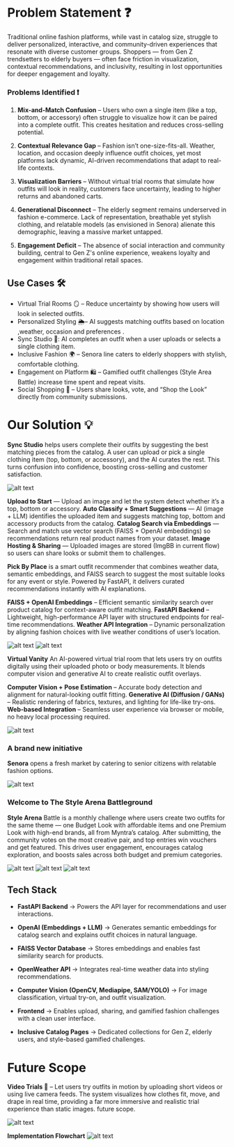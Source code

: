 # **Problem Statement ❓** 

Traditional online fashion platforms, while vast in catalog size, struggle to deliver personalized, interactive, and community-driven experiences that resonate with diverse customer groups. Shoppers — from Gen Z trendsetters to elderly buyers — often face friction in visualization, contextual recommendations, and inclusivity, resulting in lost opportunities for deeper engagement and loyalty.

### **Problems Identified ❗**

1. **Mix-and-Match Confusion** – Users who own a single item (like a top, bottom, or accessory) often struggle to visualize how it can be paired into a complete outfit. This creates hesitation and reduces cross-selling potential.

2. **Contextual Relevance Gap** – Fashion isn’t one-size-fits-all. Weather, location, and occasion deeply influence outfit choices, yet most platforms lack dynamic, AI-driven recommendations that adapt to real-life contexts.

3. **Visualization Barriers** – Without virtual trial rooms that simulate how outfits will look in reality, customers face uncertainty, leading to higher returns and abandoned carts.

4. **Generational Disconnect** – The elderly segment remains underserved in fashion e-commerce. Lack of representation, breathable yet stylish clothing, and relatable models (as envisioned in Senora) alienate this demographic, leaving a massive market untapped.

5. **Engagement Deficit** – The absence of social interaction and community building, central to Gen Z's online experience, weakens loyalty and engagement within traditional retail spaces.

## **Use Cases 🛠️** 
- Virtual Trial Rooms 🪞 – Reduce uncertainty by showing how users will look in selected outfits.
- Personalized Styling 🌦️– AI suggests matching outfits based on location ,weather, occasion and preferences .
- Sync Studio 👗: AI completes an outfit when a user uploads or selects a single clothing item.
- Inclusive Fashion 🌍 – Senora line caters to elderly shoppers with stylish, comfortable clothing.
- Engagement on Platform 🛍️ – Gamified outfit challenges (Style Area Battle) increase time spent and repeat visits.
- Social Shopping 📲 – Users share looks, vote, and “Shop the Look” directly from community submissions.

# **Our Solution 💡**

**Sync Studio** helps users complete their outfits by suggesting the best matching pieces from the catalog.
A user can upload or pick a single clothing item (top, bottom, or accessory), and the AI curates the rest.
This turns confusion into confidence, boosting cross-selling and customer satisfaction.

![alt text](image.png)

**Upload to Start** — Upload an image and let the system detect whether it’s a top, bottom or accessory.
**Auto Classify + Smart Suggestions** — AI (image + LLM) identifies the uploaded item and suggests matching top, bottom and accessory products from the catalog.
**Catalog Search via Embeddings** — Search and match use vector search (FAISS + OpenAI embeddings) so recommendations return real product names from your dataset.
**Image Hosting & Sharing** — Uploaded images are stored (ImgBB in current flow) so users can share looks or submit them to challenges.

**Pick By Place** is a smart outfit recommender that combines weather data, semantic embeddings, and FAISS search to suggest the most suitable looks for any event or style. Powered by FastAPI, it delivers curated recommendations instantly with AI explanations.

**FAISS + OpenAI Embeddings** – Efficient semantic similarity search over product catalog for context-aware outfit matching.
**FastAPI Backend** – Lightweight, high-performance API layer with structured endpoints for real-time recommendations.
**Weather API Integration** – Dynamic personalization by aligning fashion choices with live weather conditions of user’s location.

![alt text](image-6.png)
![alt text](image-7.png)


**Virtual Vanity** 
An AI-powered virtual trial room that lets users try on outfits digitally using their uploaded photo or body measurements. It blends computer vision and generative AI to create realistic outfit overlays.

**Computer Vision + Pose Estimation** – Accurate body detection and alignment for natural-looking outfit fitting.
**Generative AI (Diffusion / GANs)** – Realistic rendering of fabrics, textures, and lighting for life-like try-ons.
**Web-based Integration** – Seamless user experience via browser or mobile, no heavy local processing required.

![alt text](image-2.png)

### **A brand new initiative** 
**Senora** opens a fresh market by catering to senior citizens with relatable fashion options.

![alt text](image-1.png)

### **Welcome to The Style Arena Battleground**
**Style Arena** Battle is a monthly challenge where users create two outfits for the same theme — one Budget Look with affordable items and one Premium Look with high-end brands, all from Myntra’s catalog. After submitting, the community votes on the most creative pair, and top entries win vouchers and get featured. This drives user engagement, encourages catalog exploration, and boosts sales across both budget and premium categories.

![alt text](image-3.png)
![alt text](image-4.png)
![alt text](image-5.png)


## **Tech Stack** 

- **FastAPI Backend** → Powers the API layer for recommendations and user interactions.

- **OpenAI (Embeddings + LLM)** → Generates semantic embeddings for catalog search and explains outfit choices in natural language.

- **FAISS Vector Database** → Stores embeddings and enables fast similarity search for products.

- **OpenWeather API** → Integrates real-time weather data into styling recommendations.

- **Computer Vision (OpenCV, Mediapipe, SAM/YOLO)** → For image classification, virtual try-on, and outfit visualization.

- **Frontend** → Enables upload, sharing, and gamified fashion challenges with a clean user interface.

- **Inclusive Catalog Pages** → Dedicated collections for Gen Z, elderly users, and style-based gamified challenges.

# **Future Scope**
**Video Trials 🎥** – Let users try outfits in motion by uploading short videos or using live camera feeds. The system visualizes how clothes fit, move, and drape in real time, providing a far more immersive and realistic trial experience than static images.
future scope.

![alt text](demo.gif)

**Implementation Flowchart**
![alt text](image-8.png)
